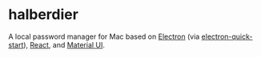 # halberdier
A local password manager for Mac based on [Electron](https://electronjs.org/) (via
[electron-quick-start](https://github.com/electron/electron-quick-start)), [React](https://reactjs.org/), and
[Material UI](https://material-ui-next.com/).